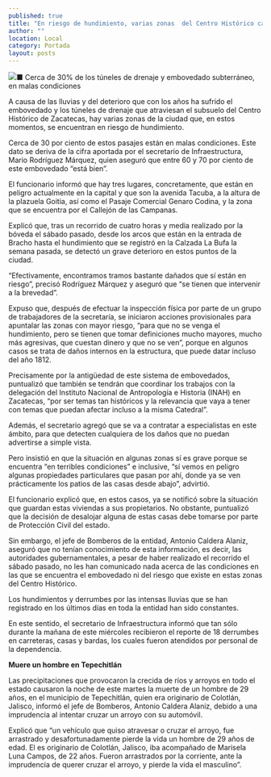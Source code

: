 ```yaml
---
published: true
title: "En riesgo de hundimiento, varias zonas  del Centro Histórico capitalino: Sinfra"
author: ""
location: Local
category: Portada
layout: posts
---
```


![](http://i.imgur.com/1MN07nRm.jpg)■ Cerca de 30% de los túneles de drenaje y embovedado subterráneo, en malas condiciones

A causa de las lluvias y del deterioro que con los años ha sufrido el embovedado y los túneles de drenaje que atraviesan el subsuelo del Centro Histórico de Zacatecas, hay varias zonas de la ciudad que, en estos momentos, se encuentran en riesgo de hundimiento.

Cerca de 30 por ciento de estos pasajes están en malas condiciones. Este dato se deriva de la cifra aportada por el secretario de Infraestructura, Mario Rodríguez Márquez, quien aseguró que entre 60 y 70 por ciento de este embovedado “está bien”.

El funcionario informó que hay tres lugares, concretamente, que están en peligro actualmente en la capital y que son la avenida Tacuba, a la altura de la plazuela Goitia, así como el Pasaje Comercial Genaro Codina, y la zona que se encuentra por el Callejón de las Campanas.

Explicó que, tras un recorrido de cuatro horas y media realizado por la bóveda el sábado pasado, desde los arcos que están en la entrada de Bracho hasta el hundimiento que se registró en la Calzada La Bufa la semana pasada, se detectó un grave deterioro en estos puntos de la ciudad. 

“Efectivamente, encontramos tramos bastante dañados que sí están en riesgo”, precisó Rodríguez Márquez y aseguró que “se tienen que intervenir a la brevedad”.

Expuso que, después de efectuar la inspección física por parte de un grupo de trabajadores de la secretaría, se iniciaron acciones provisionales para apuntalar las zonas con mayor riesgo, “para que no se venga el hundimiento, pero se tienen que tomar definiciones mucho mayores, mucho más agresivas, que cuestan dinero y que no se ven”, porque en algunos casos se trata de daños internos en la estructura, que puede datar incluso del año 1812.

Precisamente por la antigüedad de este sistema de embovedados, puntualizó que también se tendrán que coordinar los trabajos con la delegación del Instituto Nacional de Antropología e Historia (INAH) en Zacatecas, “por ser temas tan históricos y la relevancia que vaya a tener con temas que puedan afectar incluso a la misma Catedral”.

Además, el secretario agregó que se va a contratar a especialistas en este ámbito, para que detecten cualquiera de los daños que no puedan advertirse a simple vista.

Pero insistió en que la situación en algunas zonas sí es grave porque se encuentra “en terribles condiciones” e inclusive, “sí vemos en peligro algunas propiedades particulares que pasan por ahí, donde ya se ven prácticamente los patios de las casas desde abajo”, advirtió.

El funcionario explicó que, en estos casos, ya se notificó sobre la situación que guardan estas viviendas a sus propietarios. No obstante, puntualizó que la decisión de desalojar alguna de estas casas debe tomarse por parte de Protección Civil del estado.

Sin embargo, el jefe de Bomberos de la entidad, Antonio Caldera Alaniz, aseguró que no tenían conocimiento de esta información, es decir, las autoridades gubernamentales, a pesar de haber realizado el recorrido el sábado pasado, no les han comunicado nada acerca de las condiciones en las que se encuentra el embovedado ni del riesgo que existe en estas zonas del Centro Histórico.

Los hundimientos y derrumbes por las intensas lluvias que se han registrado en los últimos días en toda la entidad han sido constantes. 

En este sentido, el secretario de Infraestructura informó que tan sólo durante la mañana de este miércoles recibieron el reporte de 18 derrumbes en carreteras, casas y bardas, los cuales fueron atendidos por personal de la dependencia.


**Muere un hombre en Tepechitlán**

Las precipitaciones que provocaron la crecida de ríos y arroyos en todo el estado causaron la noche de este martes la muerte de un hombre de 29 años, en el municipio de Tepechitlán, quien era originario de Colotlán, Jalisco, informó el jefe de Bomberos, Antonio Caldera Alaniz, debido a una imprudencia al intentar cruzar un arroyo con su automóvil.

Explicó que “un vehículo que quiso atravesar o cruzar el arroyo, fue arrastrado y desafortunadamente pierde la vida un hombre de 29 años de edad. El es originario de Colotlán, Jalisco, iba acompañado de Marisela Luna Campos, de 22 años. Fueron arrastrados por la corriente, ante la imprudencia de querer cruzar el arroyo, y pierde la vida el masculino”.

